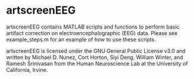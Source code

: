 # artscreenEEG

artscreenEEG contains MATLAB scripts and functions to perform basic artifact correction on electroencephalographic (EEG) data. Please see example_steps.m for an example of how to use these scripts. 

artscreenEEG is licensed under the GNU General Public License v3.0 and written by Michael D. Nunez, Cort Horton, Siyi Deng, William Winter, and Ramesh Srinivasan from the Human Neuroscience Lab at the University of California, Irvine.